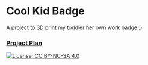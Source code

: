# Cool Kid Badge
A project to 3D print my toddler her own work badge :)

### [Project Plan](https://goo.gl/zo6iep)

[![License: CC BY-NC-SA 4.0](https://i.creativecommons.org/l/by-nc-sa/4.0/80x15.png)](http://creativecommons.org/licenses/by-nc-sa/4.0/)
